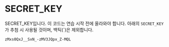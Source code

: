 # SECRET_KEY

SECRET_KEY입니다. 이 코드는 연습 시작 전에 올라와야 합니다.
아래의 `SECRET_KEY`가 추첨 시 사용될 것이며, 백틱(`)은 제외합니다.

`zMxs0QxJ__SxN_-zMV3JQpx_Z-MQL`
